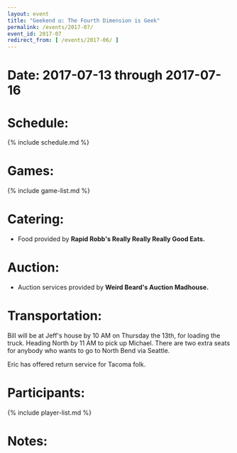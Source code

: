 ```yaml
---
layout: event
title: "Geekend ⚃: The Fourth Dimension is Geek"
permalink: /events/2017-07/
event_id: 2017-07
redirect_from: [ /events/2017-06/ ]
---
```

# Date: 2017-07-13 through 2017-07-16

# Schedule:
{% include schedule.md %}

# Games:
{% include game-list.md %}

# Catering:
- Food provided by **Rapid Robb's Really Really Really Good Eats.**

# Auction:
- Auction services provided by **Weird Beard's Auction Madhouse.**

# Transportation:
Bill will be at Jeff's house by 10 AM on Thursday the 13th, for loading the truck.  Heading North by 11 AM to pick up Michael.  There are two extra seats for anybody who wants to go to North Bend via Seattle.

Eric has offered return service for Tacoma folk.

# Participants:
{% include player-list.md %}

# Notes: 

